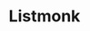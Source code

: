---
draft: false
title: Listmonk
content:
  id: listmonk
  name: Listmonk
  logo: /images/applications/email-marketing/listmonk/logo.png
  website: https://listmonk.app/
  iframe_website: /website-iframe/applications/email-marketing/listmonk
  dashboardImage: /images/applications/email-marketing/listmonk/screenshot-1.png
  short_description: Listmonk is a self-hosted, high performance mailing list and newsletter manager
  description: Self-hosted newsletter and mailing list manager. Performance and features packed into a single binary. Free and open source.
  features:
    - title: Mailing lists
      description: Manage millions of subscribers across many single and double opt-in lists with custom JSON attributes for each subscriber. Query and segment subscribers with SQL expressions.  Use the super fast bulk importer (10k records per second) or use HTTP/JSON APIs or interact with the simple table schema to integrate external CRMs and subscriber databases.
    - title: Analytics
      description: Visualize and compare campaign performance. Connect external visualization programs to the database easily with the simple table structure.
    - title: Templating
      description: Create powerful, dynamic e-mail templates with the Go templating language. Use template expressions, logic, and 100+ functions in subject lines and content. Write HTML e-mails in a WYSIWYG editor, Markdown, raw syntax-highlighted HTML, or just plain text.
    - title: Performance
      description: Highly configurable, multi-threaded, high-throughput multi-SMTP e-mail queues for super fast campaign delivery. Throughput and sliding window rate limiting for fine grained speed controls. Single binary application with nominal CPU and memory footprint that runs everywhere. The only dependency is a Postgres (⩾ v9.4) database.
  screenshots:
    - /images/applications/email-marketing/listmonk/screenshot-1.png
    - /images/applications/email-marketing/listmonk/screenshot-2.png
---